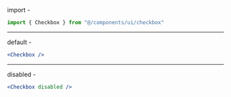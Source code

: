import -

```jsx
import { Checkbox } from "@/components/ui/checkbox"
```

---

default -

```jsx
<Checkbox />
```

---

disabled -

```jsx
<Checkbox disabled />
```
